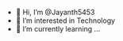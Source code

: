 - 👋 Hi, I’m @Jayanth5453
- 👀 I’m interested in Technology
- 🌱 I’m currently learning ...

<!---
Jayanth5453/Jayanth5453 is a ✨ special ✨ repository because its `README.md` (this file) appears on your GitHub profile.
You can click the Preview link to take a look at your changes.
--->
